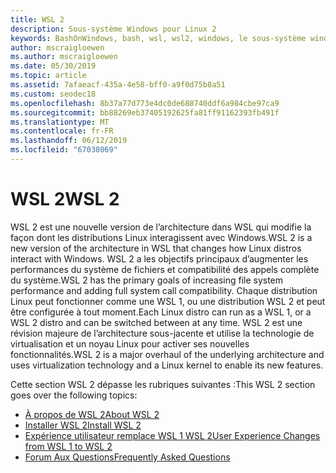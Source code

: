 ```yaml
---
title: WSL 2
description: Sous-système Windows pour Linux 2
keywords: BashOnWindows, bash, wsl, wsl2, windows, le sous-système windows pour linux, windowssubsystem, ubuntu, debian, suse, windows 10, installer
author: mscraigloewen
ms.author: mscraigloewen
ms.date: 05/30/2019
ms.topic: article
ms.assetid: 7afaeacf-435a-4e58-bff0-a9f0d75b8a51
ms.custom: seodec18
ms.openlocfilehash: 8b37a77d773e4dc0de688740ddf6a984cbe97ca9
ms.sourcegitcommit: bb88269eb37405192625fa81ff91162393fb491f
ms.translationtype: MT
ms.contentlocale: fr-FR
ms.lasthandoff: 06/12/2019
ms.locfileid: "67038069"
---
```

# <a name="wsl-2"></a><span data-ttu-id="f8dfa-104">WSL 2</span><span class="sxs-lookup"><span data-stu-id="f8dfa-104">WSL 2</span></span>

<span data-ttu-id="f8dfa-105">WSL 2 est une nouvelle version de l’architecture dans WSL qui modifie la façon dont les distributions Linux interagissent avec Windows.</span><span class="sxs-lookup"><span data-stu-id="f8dfa-105">WSL 2 is a new version of the architecture in WSL that changes how Linux distros interact with Windows.</span></span> <span data-ttu-id="f8dfa-106">WSL 2 a les objectifs principaux d’augmenter les performances du système de fichiers et compatibilité des appels complète du système.</span><span class="sxs-lookup"><span data-stu-id="f8dfa-106">WSL 2 has the primary goals of increasing file system performance and adding full system call compatibility.</span></span> <span data-ttu-id="f8dfa-107">Chaque distribution Linux peut fonctionner comme une WSL 1, ou une distribution WSL 2 et peut être configurée à tout moment.</span><span class="sxs-lookup"><span data-stu-id="f8dfa-107">Each Linux distro can run as a WSL 1, or a WSL 2 distro and can be switched between at any time.</span></span> <span data-ttu-id="f8dfa-108">WSL 2 est une révision majeure de l’architecture sous-jacente et utilise la technologie de virtualisation et un noyau Linux pour activer ses nouvelles fonctionnalités.</span><span class="sxs-lookup"><span data-stu-id="f8dfa-108">WSL 2 is a major overhaul of the underlying architecture and uses virtualization technology and a Linux kernel to enable its new features.</span></span>

<span data-ttu-id="f8dfa-109">Cette section WSL 2 dépasse les rubriques suivantes :</span><span class="sxs-lookup"><span data-stu-id="f8dfa-109">This WSL 2 section goes over the following topics:</span></span>

* [<span data-ttu-id="f8dfa-110">À propos de WSL 2</span><span class="sxs-lookup"><span data-stu-id="f8dfa-110">About WSL 2</span></span>](./wsl2-about.md)
* [<span data-ttu-id="f8dfa-111">Installer WSL 2</span><span class="sxs-lookup"><span data-stu-id="f8dfa-111">Install WSL 2</span></span>](./wsl2-install.md)
* [<span data-ttu-id="f8dfa-112">Expérience utilisateur remplace WSL 1 WSL 2</span><span class="sxs-lookup"><span data-stu-id="f8dfa-112">User Experience Changes from WSL 1 to WSL 2</span></span>](./wsl2-ux-changes.md)
* [<span data-ttu-id="f8dfa-113">Forum Aux Questions</span><span class="sxs-lookup"><span data-stu-id="f8dfa-113">Frequently Asked Questions</span></span>](./wsl2-faq.md)